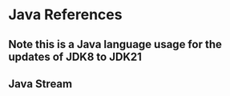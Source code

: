 # Java References

## Note this is a Java language usage for the updates of JDK8 to JDK21

## Java Stream 


##



